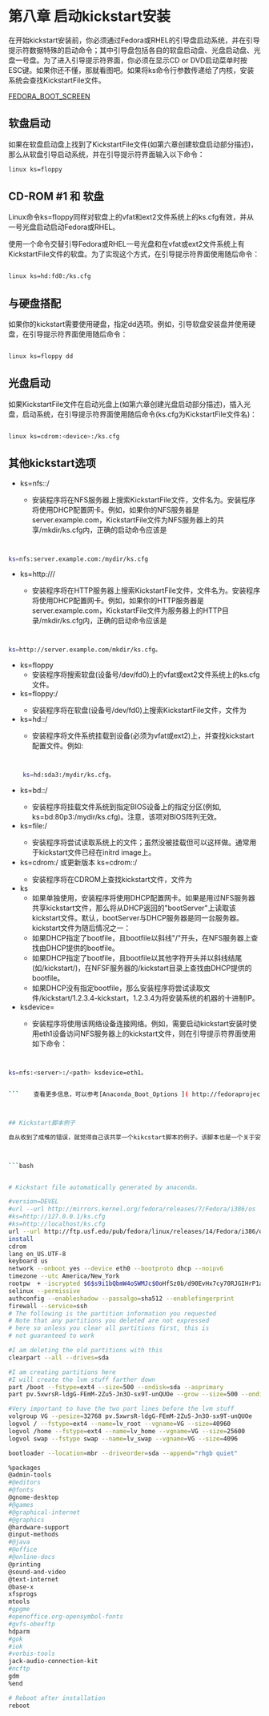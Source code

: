 # 第八章 启动kickstart安装 


在开始kickstart安装前，你必须通过Fedora或RHEL的引导盘启动系统，并在引导提示符数据特殊的启动命令；其中引导盘包括各自的软盘启动盘、光盘启动盘、光盘一号盘。为了进入引导提示符界面，你必须在显示CD or DVD启动菜单时按ESC键。如果你还不懂，那就看图吧。如果将ks命令行参数传递给了内核，安装系统会查找KickstartFile文件。

[FEDORA_BOOT_SCREEN](./images/fedora_boot_screen.png?800)


## 软盘启动 

如果在软盘启动盘上找到了KickstartFile文件(如第六章创建软盘启动部分描述)，那么从软盘引导启动系统，并在引导提示符界面输入以下命令：  

```bash
linux ks=floppy

```


## CD-ROM #1 和 软盘 

Linux命令ks=floppy同样对软盘上的vfat和ext2文件系统上的ks.cfg有效，并从一号光盘启动启动Fedora或RHEL。

使用一个命令交替引导Fedora或RHEL一号光盘和在vfat或ext2文件系统上有KickstartFile文件的软盘。为了实现这个方式，在引导提示符界面使用随后命令：    

```bash 

linux ks=hd:fd0:/ks.cfg

```



## 与硬盘搭配 

如果你的kickstart需要使用硬盘，指定dd选项。例如，引导软盘安装盘并使用硬盘，在引导提示符界面使用随后命令：    

```bash

linux ks=floppy dd

```



## 光盘启动 

如果KickstartFile文件在启动光盘上(如第六章创建光盘启动部分描述)，插入光盘，启动系统，在引导提示符界面使用随后命令(ks.cfg为KickstartFile文件名)：    

```bash

linux ks=cdrom:<device>:/ks.cfg

```



## 其他kickstart选项 

  + ks=nfs:<server>:/<path>
    + 安装程序将在NFS服务器<server>上搜索KickstartFile文件，文件名为<path>。安装程序将使用DHCP配置网卡。例如，如果你的NFS服务器是server.example.com，KickstartFile文件为NFS服务器上的共享/mkdir/ks.cfg内，正确的启动命令应该是    

```bash


ks=nfs:server.example.com:/mydir/ks.cfg


```


	
  + ks=http://<server>/<path>
    + 安装程序将在HTTP服务器<server>上搜索KickstartFile文件，文件名为<path>。安装程序将使用DHCP配置网卡。例如，如果你的HTTP服务器是server.example.com，KickstartFile文件为服务器上的HTTP目录/mkdir/ks.cfg内，正确的启动命令应该是   

```bash


ks=http://server.example.com/mkdir/ks.cfg。


```


  + ks=floppy
    + 安装程序将搜索软盘(设备号/dev/fd0)上的vfat或ext2文件系统上的ks.cfg文件。
  + ks=floppy:/<path>
    + 安装程序将在软盘(设备号/dev/fd0)上搜索KickstartFile文件，文件为<path>
  + ks=hd:<device>:/<file>
    + 安装程序将文件系统挂载到设备<device>(必须为vfat或ext2)上，并查找kickstart配置文件<file>。例如:  

```bash


	ks=hd:sda3:/mydir/ks.cfg。


```	


  + ks=bd:<biosdev>:/<path>
    + 安装程序将挂载文件系统到指定BIOS设备<biosdev>上的指定分区(例如, ks=bd:80p3:/mydir/ks.cfg)。注意，该项对BIOS阵列无效。
  + ks=file:/<file>
    + 安装程序将尝试读取系统上的文件<file>；虽然没被挂载但可以这样做。通常用于kickstart文件已经在initrd image上。
  + ks=cdrom:/<path> 或更新版本 ks=cdrom:<cdrom device>:/<path>
    + 安装程序将在CDROM上查找kickstart文件，文件为<path>
  + ks
    +  如果单独使用，安装程序将使用DHCP配置网卡。如果是用过NFS服务器共享kickstart文件，那么将从DHCP返回的"bootServer"上读取该kickstart文件。默认，bootServer与DHCP服务器是同一台服务器。kickstart文件为随后情况之一：
      +  如果DHCP指定了bootfile，且bootfile以斜线"/"开头，在NFS服务器上查找由DHCP提供的bootfile。
      +  如果DHCP指定了bootfile，且bootfile以其他字符开头并以斜线结尾(如/kickstart/)，在NFSF服务器的/kickstart目录上查找由DHCP提供的bootfile。
      +  如果DHCP没有指定bootfile，那么安装程序将尝试读取文件/kickstart/1.2.3.4-kickstart，1.2.3.4为将安装系统的机器的十进制IP。
  + ksdevice=<device>
    + 安装程序将使用该网络设备连接网络。例如，需要启动kickstart安装时使用eth1设备访问NFS服务器上的kickstart文件，则在引导提示符界面使用如下命令：   

```bash


ks=nfs:<server>:/<path> ksdevice=eth1。


```    查看更多信息，可以参考[Anaconda_Boot_Options ]( http://fedoraproject.org/wiki/Anaconda_Boot_Options )



## Kickstart脚本例子 

自从收到了成堆的错误，就觉得自己该共享一个kikcstart脚本的例子。该脚本也是一个关于安装lvm的例子。我无法在其他地方找个一个更好的关于lvm的例子。同时，我在我觉得有帮助的地方添加了一些注释。如果你觉得有比这个更好的例子，请修改或者另行挖坑。



```bash


# Kickstart file automatically generated by anaconda.

#version=DEVEL
#url --url http://mirrors.kernel.org/fedora/releases/7/Fedora/i386/os
#ks=http://127.0.0.1/ks.cfg
#ks=http://localhost/ks.cfg
url --url http://ftp.usf.edu/pub/fedora/linux/releases/14/Fedora/i386/os
install
cdrom
lang en_US.UTF-8
keyboard us
network --onboot yes --device eth0 --bootproto dhcp --noipv6
timezone --utc America/New_York
rootpw  + -iscrypted $6$s9i1bQbmW4oSWMJc$0oHfSz0b/d90EvHx7cy70RJGIHrP1awzAgL9A3x2tbkyh72P3kN41vssaI3/SJf4Y4qSo6zxc2gZ3srzc4ACX1
selinux --permissive
authconfig --enableshadow --passalgo=sha512 --enablefingerprint
firewall --service=ssh
# The following is the partition information you requested
# Note that any partitions you deleted are not expressed
# here so unless you clear all partitions first, this is
# not guaranteed to work

#I am deleting the old partitions with this
clearpart --all --drives=sda

#I am creating partitions here
#I will create the lvm stuff farther down
part /boot --fstype=ext4 --size=500 --ondisk=sda --asprimary
part pv.5xwrsR-ldgG-FEmM-2Zu5-Jn3O-sx9T-unQUOe --grow --size=500 --ondisk=sda --asprimary

#Very important to have the two part lines before the lvm stuff
volgroup VG --pesize=32768 pv.5xwrsR-ldgG-FEmM-2Zu5-Jn3O-sx9T-unQUOe
logvol / --fstype=ext4 --name=lv_root --vgname=VG --size=40960
logvol /home --fstype=ext4 --name=lv_home --vgname=VG --size=25600
logvol swap --fstype swap --name=lv_swap --vgname=VG --size=4096

bootloader --location=mbr --driveorder=sda --append="rhgb quiet"

%packages
@admin-tools
#@editors
#@fonts
@gnome-desktop
#@games
#@graphical-internet
#@graphics
@hardware-support
@input-methods
#@java
#@office
#@online-docs
@printing
@sound-and-video
@text-internet
@base-x
xfsprogs
mtools
#gpgme
#openoffice.org-opensymbol-fonts
#gvfs-obexftp
hdparm
#gok
#iok
#vorbis-tools
jack-audio-connection-kit
#ncftp
gdm
%end

# Reboot after installation
reboot
  


```

